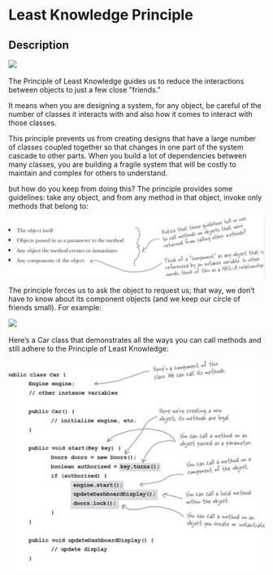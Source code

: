 # Least Knowledge Principle

## Description

<img src="image3.jpg" style="width:4.23438in" />

The Principle of Least Knowledge guides us to reduce the interactions between objects to just a few close "friends."

It means when you are designing a system, for any object, be careful of the number of classes it interacts with and also how it comes to interact with those classes.

This principle prevents us from creating designs that have a large number of classes coupled together so that changes in one part of the system cascade to other parts. When you build a lot of dependencies between many classes, you are building a fragile system that will be costly to maintain and complex for others to understand.

but how do you keep from doing this? The principle provides some guidelines: take any object, and from any method in that object, invoke only methods that belong to:

![](least_knowledge_principle/image1.jpg)

The principle forces us to ask the object to request us; that way, we don’t have to know about its component objects (and we keep our circle of friends small). For example:

<img src="image2.jpg" style="width:5.87477in" />

Here’s a Car class that demonstrates all the ways you can call methods and still adhere to the Principle of Least Knowledge:

![](least_knowledge_principle/image4.jpg)
